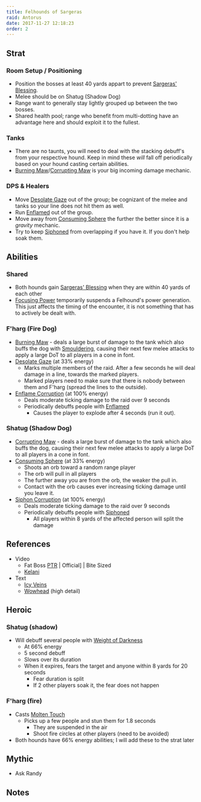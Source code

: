 ```yaml
---
title: Felhounds of Sargeras
raid: Antorus
date: 2017-11-27 12:18:23
order: 2
---
```


## Strat
### Room Setup / Positioning
- Position the bosses at least 40 yards appart to prevent [Sargeras' Blessing](http://www.wowhead.com/spell=246057).
- Melee should be on Shatug (Shadow Dog)
- Range want to generally stay lightly grouped up between the two bosses.
- Shared health pool; range who benefit from multi-dotting have an advantage here and should exploit it to the fullest.

### Tanks
- There are no taunts, you will need to deal with the stacking debuff's from your respective hound.  Keep in mind these _will_ fall off periodically based on your hound casting certain abilities.
- [Burning Maw](http://www.wowhead.com/spell=254747)/[Corrupting Maw](http://www.wowhead.com/spell=254760) is your big incoming damage mechanic.

### DPS & Healers
- Move [Desolate Gaze](http://www.wowhead.com/spell=244768) out of the group; be cognizant of the melee and tanks so your line does not hit them as well.
- Run [Enflamed](http://www.wowhead.com/spell=248815) out of the group.
- Move away from [Consuming Sphere](http://www.wowhead.com/spell=244131) the further the better since it is a _gravity_ mechanic.
- Try to keep [Siphoned](http://www.wowhead.com/spell=248819) from overlapping if you have it.  If you don't help soak them.

## Abilities
### Shared
- Both hounds gain [Sargeras' Blessing](http://www.wowhead.com/spell=246057) when they are within 40 yards of each other
- [Focusing Power]() temporarily suspends a Felhound's power generation.  This just affects the timing of the encounter, it is not something that has to actively be dealt with.

### F'harg (Fire Dog)
- [Burning Maw](http://www.wowhead.com/spell=254747) - deals a large burst of damage to the tank which also buffs the dog with [Smouldering](http://www.wowhead.com/spell=251445), causing their next few melee attacks to apply a large DoT to all players in a cone in font.
- [Desolate Gaze](http://www.wowhead.com/spell=244768) (at 33% energy)
  - Marks multiple members of the raid. After a few seconds he will deal damage in a line, towards the marked players.
  - Marked players need to make sure that there is nobody between them and F'harg (spread the lines to the outside).
- [Enflame Corruption](http://www.wowhead.com/spell=244057) (at 100% energy)
  - Deals moderate ticking damage to the raid over 9 seconds
  - Periodically debuffs people with [Enflamed](http://www.wowhead.com/spell=248815)
    - Causes the player to explode after 4 seconds (run it out).

### Shatug (Shadow Dog)
- [Corrupting Maw](http://www.wowhead.com/spell=254760) - deals a large burst of damage to the tank which also buffs the dog, causing their next few melee attacks to apply a large DoT to all players in a cone in font.
- [Consuming Sphere](http://www.wowhead.com/spell=244131) (at 33% energy)
  - Shoots an orb toward a random range player
  - The orb will pull in all players
  - The further away you are from the orb, the weaker the pull in.
  - Contact with the orb causes ever increasing ticking damage until you leave it.
- [Siphon Corruption](http://www.wowhead.com/spell=244056) (at 100% energy)
  - Deals moderate ticking damage to the raid over 9 seconds
  - Periodically debuffs people with [Siphoned](http://www.wowhead.com/spell=248819)
    - All players within 8 yards of the affected person will split the damage
    
## References

- Video
  - Fat Boss [PTR](https://www.youtube.com/watch?v=DejkuitW6UI&list=PLu3dsh6Bc2HXf2og3ie8L_Au-3tbxNlXD&index=2) | Official] | Bite Sized
  - [Kelani](https://www.youtube.com/watch?v=VCq7NRZxPDE)
- Text
  - [Icy Veins](https://www.icy-veins.com/wow/felhounds-of-sargeras-abilities)
  - [Wowhead](http://www.wowhead.com/felhounds-of-sargeras-antorus-the-burning-throne-raid-strategy-guide) (high detail)


## Heroic
### Shatug (shadow)
- Will debuff several people with [Weight of Darkness](http://www.wowhead.com/spell=244071)
  - At 66% energy
  - 5 second debuff 
  - Slows over its duration
  - When it expires, fears the target and anyone within 8 yards for 20 seconds
    - Fear duration is split
    - If 2 other players soak it, the fear does not happen

### F'harg (fire)
- Casts [Molten Touch](http://www.wowhead.com/spell=244086)
  - Picks up a few people and stun them for 1.8 seconds
    - They are suspended in the air
    - Shoot fire circles at other players (need to be avoided)
- Both hounds have 66% energy abilities; I will add these to the strat later

## Mythic
- Ask Randy

## Notes
